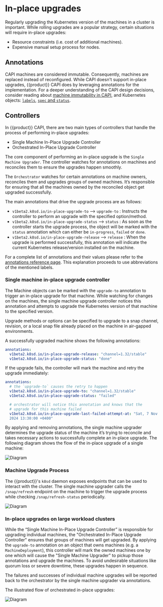 # In-place upgrades

Regularly upgrading the Kubernetes version of the machines in a cluster
is important. While rolling upgrades are a popular strategy, certain
situations will require in-place upgrades:

- Resource constraints (i.e. cost of additional machines).
- Expensive manual setup process for nodes.

## Annotations

CAPI machines are considered immutable. Consequently, machines are replaced
instead of reconfigured.
While CAPI doesn't support in-place upgrades, {{product}} CAPI does
by leveraging annotations for the implementation.
For a deeper understanding of the CAPI design decisions, consider reading about
[machine immutability in CAPI][1], and Kubernetes objects: [`labels`][2],
[`spec` and `status`][3].

## Controllers

In {{product}} CAPI, there are two main types of controllers that handle the
process of performing in-place upgrades:

- Single Machine In-Place Upgrade Controller
- Orchestrated In-Place Upgrade Controller

The core component of performing an in-place upgrade is the `Single Machine
Upgrader`. The controller watches for annotations on machines and reconciles
them to ensure the upgrades happen smoothly.

The `Orchestrator` watches for certain annotations on
machine owners, reconciles them and upgrades groups of owned machines.
It’s responsible for ensuring that all the machines owned by the
reconciled object get upgraded successfully.

The main annotations that drive the upgrade process are as follows:

- `v1beta2.k8sd.io/in-place-upgrade-to` --> `upgrade-to` : Instructs
the controller to perform an upgrade with the specified option/method.
- `v1beta2.k8sd.io/in-place-upgrade-status` --> `status` : As soon as the
controller starts the upgrade process, the object will be marked with the
`status` annotation which can either be `in-progress`, `failed` or `done`.
- `v1beta2.k8sd.io/in-place-upgrade-release` --> `release` : When the
upgrade is performed successfully, this annotation will indicate the current
Kubernetes release/version installed on the machine.

For a complete list of annotations and their values please
refer to the [annotations reference page][4]. This explanation proceeds
to use abbreviations of the mentioned labels.

### Single machine in-place upgrade controller

The Machine objects can be marked with the `upgrade-to` annotation to
trigger an in-place upgrade for that machine. While watching for changes
on the machines, the single machine upgrade controller notices this annotation
and attempts to upgrade the Kubernetes version of that machine to the
specified version.

Upgrade methods or options can be specified to upgrade to a snap channel,
revision, or a local snap file already placed on the
machine in air-gapped environments.

A successfully upgraded machine shows the following annotations:

```yaml
annotations:
  v1beta2.k8sd.io/in-place-upgrade-release: "channel=1.32/stable"
  v1beta2.k8sd.io/in-place-upgrade-status: "done"
```

If the upgrade fails, the controller will mark the machine and retry
the upgrade immediately:

```yaml
annotations:
  # the `upgrade-to` causes the retry to happen
  v1beta2.k8sd.io/in-place-upgrade-to: "channel=1.32/stable"
  v1beta2.k8sd.io/in-place-upgrade-status: "failed"

  # orchestrator will notice this annotation and knows that the
  # upgrade for this machine failed
  v1beta2.k8sd.io/in-place-upgrade-last-failed-attempt-at: "Sat, 7 Nov
  2024 13:30:00 +0400"
```

By applying and removing annotations, the single machine
upgrader determines the upgrade status of the machine it’s trying to
reconcile and takes necessary actions to successfully complete an
in-place upgrade. The following diagram shows the flow of the in-place
upgrade of a single machine:

![Diagram][img-single-machine]

### Machine Upgrade Process

The {{product}}'s `k8sd` daemon exposes endpoints that can be used to
interact with the cluster. The single machine upgrader calls the
`/snap/refresh` endpoint on the machine to trigger the upgrade
process while checking `/snap/refresh-status` periodically.

![Diagram][img-k8sd-call]

### In-place upgrades on large workload clusters

While the “Single Machine In-Place Upgrade Controller” is responsible
for upgrading individual machines, the "Orchestrated In-Place Upgrade
Controller" ensures that groups of machines will get upgraded.
By applying the `upgrade-to` annotation on an object that owns machines
(e.g. a `MachineDeployment`), this controller will mark the owned machines
one by one which will cause the "Single Machine Upgrader" to pickup those
annotations and upgrade the machines. To avoid undesirable situations
 like quorum loss or severe downtime, these upgrades happen in sequence.

The failures and successes of individual machine upgrades will be reported back
to the orchestrator by the single machine upgrader via annotations.

The illustrated flow of orchestrated in-place upgrades:

![Diagram][img-orchestrated]

<!-- IMAGES -->

[img-single-machine]: https://assets.ubuntu.com/v1/1200f040-single-machine.png
[img-k8sd-call]: https://assets.ubuntu.com/v1/518eb73a-k8sd-call.png
[img-orchestrated]: https://assets.ubuntu.com/v1/8f302a00-orchestrated.png

<!-- LINKS -->
[1]: https://cluster-api.sigs.k8s.io/user/concepts#machine-immutability-in-place-upgrade-vs-replace
[2]: https://kubernetes.io/docs/concepts/overview/working-with-objects/labels/
[3]: https://kubernetes.io/docs/concepts/overview/working-with-objects/#object-spec-and-status
[4]: ../reference/annotations.md
